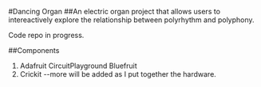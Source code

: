 #Dancing Organ
##An electric organ project that allows users to intereactively explore the relationship between polyrhythm and polyphony.

Code repo in progress.

##Components
1. Adafruit CircuitPlayground Bluefruit
2. Crickit
   --more will be added as I put together the hardware.
